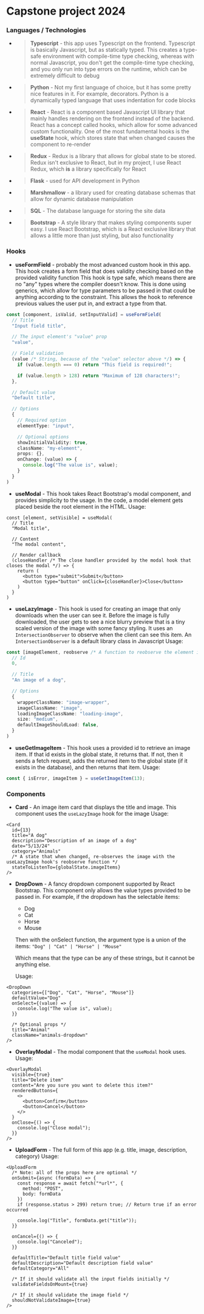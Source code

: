 # Capstone project 2024

### Languages / Technologies

* > **Typescript** - this app uses Typescript on the frontend. Typescript is basically Javascript, but as statically typed. This creates a type-safe environment with compile-time type checking, whereas with normal Javascript, you don't get the compile-time type checking, and you only run into type errors on the runtime, which can be extremely difficult to debug

* > **Python** - Not my first language of choice, but it has some pretty nice features in it. For example, decorators. Python is a dynamically typed language that uses indentation for code blocks

* > **React** - React is a component based Javascript UI library that mainly handles rendering on the frontend instead of the backend. React has a concept called hooks, which allow for some advanced custom functionality. One of the most fundamental hooks is the **useState** hook, which stores state that when changed causes the component to re-render

* > **Redux** - Redux is a library that allows for global state to be stored. Redux isn't exclusive to React, but in my project, I use React Redux, which **is** a library specifically for React

* > **Flask** - used for API development in Python

* > **Marshmallow** - a library used for creating database schemas that allow for dynamic database manipulation

* > **SQL** - The database language for storing the site data

* > **Bootstrap** - A style library that makes styling components super easy. I use React Bootstrap, which is a React exclusive library that allows a little more than just styling, but also functionality

### Hooks

* **useFormField** - probably the most advanced custom hook in this app. This hook creates a form field that does validity checking based on the provided validity function
This hook is type safe, which means there are no "any" types where the compiler doesn't know. This is done using generics, which allow for type parameters to be passed in that could be anything according to the constraint. This allows the hook to reference previous values the user put in, and extract a type from that.

```typescript
const [component, isValid, setInputValid] = useFormField(
  // Title
  "Input field title",

  // The input element's "value" prop
  "value",

  // Field validation
  (value /* String, because of the "value" selector above */) => {
    if (value.length === 0) return "This field is required!";

    if (value.length > 128) return "Maximum of 128 characters!";
  },

  // Default value
  "Default title",

  // Options
  {
    // Required option
    elementType: "input",

    // Optional options
    showInitialValidity: true,
    className: "my-element",
    props: {},
    onChange: (value) => {
      console.log("The value is", value);
    }
  }
)
```

* **useModal** - This hook takes React Bootstrap's modal component, and provides simplicity to the usage. In the code, a model element gets placed beside the root element in the HTML.
Usage:

```tsx
const [element, setVisible] = useModal(
  // Title
  "Modal title",

  // Content
  "The modal content",

  // Render callback
  (closeHandler /* The close handler provided by the modal hook that closes the modal */) => {
    return (
      <button type="submit">Submit</button>
      <button type="button" onClick={closeHandler}>Close</button>
    )
  }
)
```

* **useLazyImage** - This hook is used for creating an image that only downloads when the user can see it. Before the image is fully downloaded, the user gets to see a nice blurry preview that is a tiny scaled version of the image with some fancy styling.
It uses an `IntersectionObserver` to observe when the client can see this item. An `IntersectionObserver` is a default library class in Javascript
Usage:

```typescript
const [imageElement, reobserve /* A function to reobserve the element if needed with the IntersectionObserver */] = useLazyImage(
  // Id
  0,

  // Title
  "An image of a dog",

  // Options
  {
    wrapperClassName: "image-wrapper",
    imageClassName: "image",
    loadingImageClassName: "loading-image",
    size: "medium",
    defaultImageShouldLoad: false,
  }
)
```

* **useGetImageItem** - This hook uses a provided id to retrieve an image item. If that id exists in the global state, it returns that. If not, then it sends a fetch request, adds the returned item to the global state (if it exists in the database), and then returns that item.
Usage:

```typescript
const { isError, imageItem } = useGetImageItem(13);
```

### Components

* **Card** - An image item card that displays the title and image. This component uses the `useLazyImage` hook for the image
Usage:

```tsx
<Card 
  id={13}
  title="A dog"
  description="Description of an image of a dog"
  date="5/13/24"
  category="Animals"
  /* A state that when changed, re-observes the image with the useLazyImage hook's reobserve function */
  stateToListenTo={globalState.imageItems}
/>
```

* **DropDown** - A fancy dropdown component supported by React Bootstrap. This component only allows the value types provided to be passed in. For example, if the dropdown has the selectable items:
  * Dog
  * Cat
  * Horse
  * Mouse

  Then with the onSelect function, the argument type is a union of the items:
  `"Dog" | "Cat" | "Horse" | "Mouse"`
  
  Which means that the type can be any of these strings, but it cannot be anything else.

  Usage:

```tsx
<DropDown 
  categories={["Dog", "Cat", "Horse", "Mouse"]}
  defaultValue="Dog"
  onSelect={(value) => {
    console.log("The value is", value);
  }}

  /* Optional props */
  title="Animal"
  className="animals-dropdown"
/>
```

* **OverlayModal** - The modal component that the `useModal` hook uses.
Usage:

```tsx
<OverlayModal 
  visible={true}
  title="Delete item"
  content="Are you sure you want to delete this item?"
  renderedButtons={
    <>
      <button>Confirm</button>
      <button>Cancel</button>
    </>
  }
  onClose={() => {
    console.log("Close modal");
  }}
/>
```

* **UploadForm** - The full form of this app (e.g. title, image, description, category)
Usage:

```tsx
<UploadForm 
  /* Note: all of the props here are optional */
  onSubmit={async (formData) => {
    const response = await fetch("*url*", {
      method: "POST",
      body: formData
    })
    if (response.status > 299) return true; // Return true if an error occurred

    console.log("Title", formData.get("title"));
  }}

  onCancel={() => {
    console.log("Canceled");
  }}

  defaultTitle="Default title field value"
  defaultDescription="Default description field value"
  defaultCategory="All"

  /* If it should validate all the input fields initially */
  validateFieldsOnMount={true}

  /* If it should validate the image field */
  shouldNotValidateImage={true}
/>
```